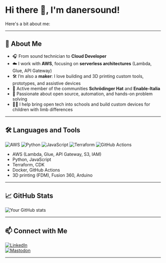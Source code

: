 # Hi there 👋, I'm danersound!

Here's a bit about me:

---

## 🚀 About Me

- 🎧 From sound technician to **Cloud Developer**  
- ☁️ I work with **AWS**, focusing on **serverless architectures** (Lambda, Glue, API Gateway)  
- 🛠️ I’m also a **maker**: I love building and 3D printing custom tools, prototypes, and assistive devices  
- 👥 Active member of the communities **Schrödinger Hat** and **Enable-Italia**  
- 🧠 Passionate about open source, automation, and hands-on problem solving  
- 👨‍🏫 I help bring open tech into schools and build custom devices for children with limb differences  

---

## 🛠️ Languages and Tools

![AWS](https://img.shields.io/badge/AWS-Cloud-orange?style=flat&logo=amazon-aws)
![Python](https://img.shields.io/badge/Python-Backend-blue?style=flat&logo=python)
![JavaScript](https://img.shields.io/badge/JavaScript-Fullstack-yellow?style=flat&logo=javascript)
![Terraform](https://img.shields.io/badge/Terraform-IaC-purple?style=flat&logo=terraform)
![GitHub Actions](https://img.shields.io/badge/GitHub_Actions-CI/CD-black?style=flat&logo=github-actions)

- AWS (Lambda, Glue, API Gateway, S3, IAM)  
- Python, JavaScript  
- Terraform, CDK  
- Docker, GitHub Actions  
- 3D printing (FDM), Fusion 360, Arduino  

---

## 📈 GitHub Stats

![Your GitHub stats](https://github-readme-stats.vercel.app/api?username=DanerSound&show_icons=true&hide_title=true&count_private=true&hide=prs&theme=default)

---

## 📫 Connect with Me

[![LinkedIn](https://img.shields.io/badge/-LinkedIn-blue?style=flat-square&logo=linkedin)](https://www.linkedin.com/in/andre-cristhian-barreto-donayre)  
[![Mastodon](https://img.shields.io/badge/-mastodon-1DA1F2?style=flat-square&logo=mastodon)](https://livellosegreto.it/@danersound)  

---


<!--
https://livellosegreto.it/@danersound

<!--
**YOUR_USER_NAME/YOUR_USER_NAME** is a ✨ _special_ ✨ repository because its `README.md` (this file) appears on your GitHub profile.
-->

